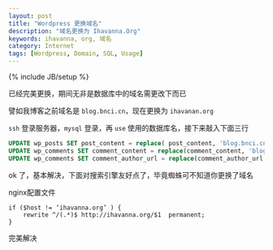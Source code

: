 ```yaml
---
layout: post
title: "Wordpress 更换域名"
description: "域名更换为 Ihavanna.Org"
keywords: ihavanna, org, 域名
category: Internet
tags: [Wordpress, Domain, SQL, Usage]
---
```

{% include JB/setup %}

已经完美更换，期间无非是数据库中的域名需更改下而已

譬如我博客之前域名是 `blog.bnci.cn`，现在更换为 `ihavanan.org`

`ssh` 登录服务器，`mysql` 登录，再 `use` 使用的数据库名，接下来敲入下面三行

```sql
UPDATE wp_posts SET post_content = replace( post_content, 'blog.bnci.cn','ihavanna.org') ;
UPDATE wp_comments SET comment_content = replace(comment_content, 'blog.bnci.cn', 'ihavanna.org') ;
UPDATE wp_comments SET comment_author_url = replace(comment_author_url, 'blog.bnci.cn', 'ihavanna.org') ;
```

ok 了，基本解决，下面对搜索引擎友好点了，毕竟蜘蛛可不知道你更换了域名

nginx配置文件

```nginx
if ($host != ‘ihavanna.org’ ) {
    rewrite ^/(.*)$ http://ihavanna.org/$1  permanent;
}
```

完美解决
